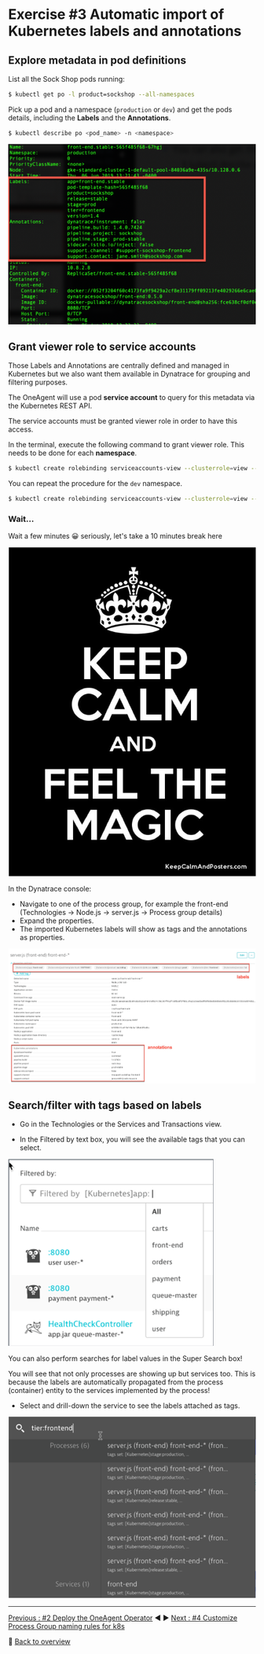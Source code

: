 # Exercise #3 Automatic import of Kubernetes labels and annotations

## Explore metadata in pod definitions

List all the Sock Shop pods running:

```sh
$ kubectl get po -l product=sockshop --all-namespaces 
```

Pick up a pod and a namespace (`production` or `dev`) and get the pods details, including the <b>Labels</b> and the <b>Annotations</b>. 

```sh
$ kubectl describe po <pod_name> -n <namespace>
```

![pod_describe](assets/pod_describe.png)

## Grant viewer role to service accounts

Those Labels and Annotations are centrally defined and managed in Kubernetes but we also want them available in Dynatrace for grouping and filtering purposes.

The OneAgent will use a pod <b>service account</b> to query for this metadata via the Kubernetes REST API.

The service accounts must be granted viewer role in order to have this access.

In the terminal, execute the following command to grant viewer role. This needs to be done for each <b>namespace</b>.

```sh
$ kubectl create rolebinding serviceaccounts-view --clusterrole=view --group=system:serviceaccounts:production --namespace=production
```

You can repeat the procedure for the `dev` namespace.

```sh
$ kubectl create rolebinding serviceaccounts-view --clusterrole=view --group=system:serviceaccounts:dev --namespace=dev
```

### Wait...

Wait a few minutes :grinning: seriously, let's take a 10 minutes break here

![keep_calm](assets/keep_calm.png)

In the Dynatrace console: 

- Navigate to one of the process group, for example the front-end (Technologies -> Node.js -> server.js -> Process group details)
- Expand the properties. 
- The imported Kubernetes labels will show as tags and the annotations as properties.

![pg_labels_annotations](assets/pg_labels_annotations.png)

## Search/filter with tags based on labels

- Go in the Technologies or the Services and Transactions view. 

- In the Filtered by text box, you will see the available tags that you can select.

![filter_by_tag](assets/filter_by_tag.png)

You can also perform searches for label values in the Super Search box!

You will see that not only processes are showing up but services too. This is because the labels are automatically propagated from the process (container) entity to the services implemented by the process!

- Select and drill-down the service to see the labels attached as tags.

![super_search_box_tag](assets/super_search_box_tag.png)

---

[Previous : #2 Deploy the OneAgent Operator](../02_Deploy_OneAgent_Operator) :arrow_backward: :arrow_forward: [Next : #4 Customize Process Group naming rules for k8s](../04_Customize_PG_naming_rules)

:arrow_up_small: [Back to overview](../)